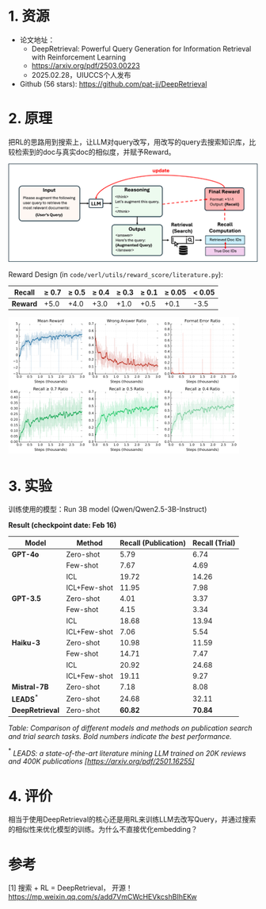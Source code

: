 # 1. 资源

- 论文地址：
  - DeepRetrieval: Powerful Query Generation for Information Retrieval with Reinforcement Learning
  - https://arxiv.org/pdf/2503.00223
  - 2025.02.28，UIUCCS个人发布
- Github (56 stars): https://github.com/pat-jj/DeepRetrieval

# 2. 原理

把RL的思路用到搜索上，让LLM对query改写，用改写的query去搜索知识库，比较检索到的doc与真实doc的相似度，并赋予Reward。

![](.10_DeepRetrieval_images/流程.png)

Reward Design (in `code/verl/utils/reward_score/literature.py`):

| Recall      | ≥ 0.7 | ≥ 0.5 | ≥ 0.4 | ≥ 0.3 | ≥ 0.1 | ≥ 0.05 | < 0.05 |
|-------------|-------|-------|-------|-------|-------|--------|--------|
| **Reward**  | +5.0  | +4.0  | +3.0  | +1.0  | +0.5  | +0.1   | -3.5   |

![](.10_DeepRetrieval_images/回报曲线.png)

# 3. 实验

训练使用的模型：Run 3B model (Qwen/Qwen2.5-3B-Instruct)

**Result (checkpoint date: Feb 16)**

| Model | Method | Recall (Publication) | Recall (Trial) |
|-------|--------|----------------------|----------------|
| **GPT-4o** | Zero-shot | 5.79 | 6.74 |
| | Few-shot | 7.67 | 4.69 |
| | ICL | 19.72 | 14.26 |
| | ICL+Few-shot | 11.95 | 7.98 |
| **GPT-3.5** | Zero-shot | 4.01 | 3.37 |
| | Few-shot | 4.15 | 3.34 |
| | ICL | 18.68 | 13.94 |
| | ICL+Few-shot | 7.06 | 5.54 |
| **Haiku-3** | Zero-shot | 10.98 | 11.59 |
| | Few-shot | 14.71 | 7.47 |
| | ICL | 20.92 | 24.68 |
| | ICL+Few-shot | 19.11 | 9.27 |
| **Mistral-7B** | Zero-shot | 7.18 | 8.08 |
| **LEADS**$^{*}$ | Zero-shot | 24.68 | 32.11 |
| **DeepRetrieval** | Zero-shot | **60.82** | **70.84** |

*Table: Comparison of different models and methods on publication search and trial search tasks. Bold numbers indicate the best performance.*

$^{*}$ *LEADS: a state-of-the-art literature mining LLM trained on 20K reviews and 400K publications [https://arxiv.org/pdf/2501.16255]*

# 4. 评价

相当于使用DeepRetrieval的核心还是用RL来训练LLM去改写Query，并通过搜索的相似性来优化模型的训练。为什么不直接优化embedding？

# 参考

[1] 搜索 + RL = DeepRetrieval， 开源！https://mp.weixin.qq.com/s/add7VmCWcHEVkcshBIhEKw